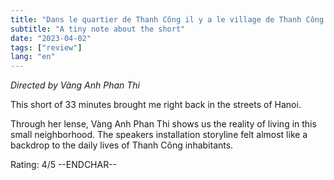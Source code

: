 ```yaml
---
title: "Dans le quartier de Thanh Công il y a le village de Thanh Công (2004)"
subtitle: "A tiny note about the short"
date: "2023-04-02"
tags: ["review"]
lang: "en"
---
```


_Directed by Vàng Anh Phan Thi_

This short of 33 minutes brought me right back in the streets of Hanoi.

Through her lense, Vàng Anh Phan Thi shows us the reality of living in this small neighborhood. The speakers installation storyline felt almost like a backdrop to the daily lives of Thanh Công inhabitants.

Rating: 4/5 --ENDCHAR--
